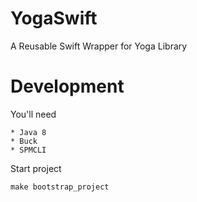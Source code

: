# YogaSwift

A Reusable Swift Wrapper for Yoga Library

# Development

You'll need

    * Java 8
    * Buck
    * SPMCLI

Start project
```
make bootstrap_project
```
